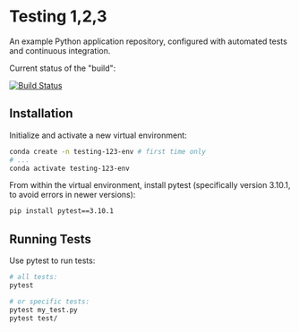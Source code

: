 

# Testing 1,2,3

An example Python application repository, configured with automated tests and continuous integration.

Current status of the "build":

[![Build Status](https://travis-ci.com/s2t2/testing-123.svg?branch=master)](https://travis-ci.com/s2t2/testing-123)

## Installation

Initialize and activate a new virtual environment:

```sh
conda create -n testing-123-env # first time only
# ...
conda activate testing-123-env
```


From within the virtual environment, install pytest (specifically version 3.10.1, to avoid errors in newer versions):

```sh
pip install pytest==3.10.1
```


## Running Tests

Use pytest to run tests:

```sh
# all tests:
pytest

# or specific tests:
pytest my_test.py
pytest test/
```
